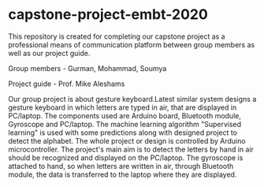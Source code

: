 # capstone-project-embt-2020

This repository is created for completing our capstone project as a professional means of communication platform between group members as well as our project guide.

Group members - Gurman, Mohammad, Soumya

Project guide - Prof. Mike Aleshams

Our group project is about gesture keyboard.Latest similar system designs a gesture keyboard in which letters are typed in air, that are displayed in PC/laptop. The components used are Arduino board, Bluetooth module, Gyroscope and PC/laptop. The machine learning algorithm "Supervised learning" is used with some predictions along with designed project to detect the alphabet. The whole project or design is controlled by Arduino microcontroller. The project's main aim is to detect the letters by hand in air should be recognized and displayed on the PC/laptop. The gyroscope is attached to hand, so when letters are written in air, through Bluetooth module, the data is transferred to the laptop where they are displayed.

